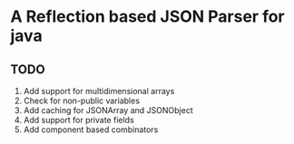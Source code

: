 # A Reflection based JSON Parser for java




## TODO
1. Add support for multidimensional arrays
2. Check for non-public variables
3. Add caching for JSONArray and JSONObject
4. Add support for private fields
5. Add component based combinators